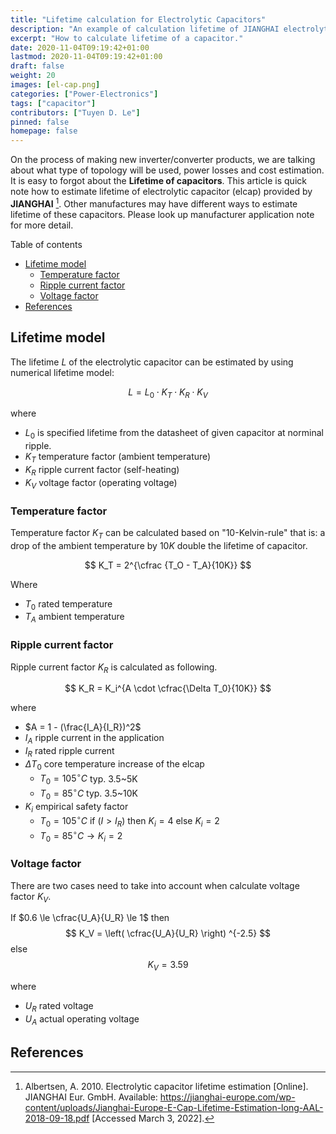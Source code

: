 ```yaml
---
title: "Lifetime calculation for Electrolytic Capacitors"
description: "An example of calculation lifetime of JIANGHAI electrolytic capacitor."
excerpt: "How to calculate lifetime of a capacitor."
date: 2020-11-04T09:19:42+01:00
lastmod: 2020-11-04T09:19:42+01:00
draft: false
weight: 20
images: [el-cap.png]
categories: ["Power-Electronics"]
tags: ["capacitor"]
contributors: ["Tuyen D. Le"]
pinned: false
homepage: false
---
```


On the process of making new inverter/converter products, we are talking about what type of topology will be used, power losses and cost estimation. It is easy to forgot about the **Lifetime of capacitors**. This article is quick note how to estimate lifetime of electrolytic capacitor (elcap) provided by **JIANGHAI** [^fn1]. Other manufactures may have different ways to estimate lifetime of these capacitors. Please look up manufacturer application note for more detail.

Table of contents

- [Lifetime model](#lifetime-model)
  - [Temperature factor](#temperature-factor)
  - [Ripple current factor](#ripple-current-factor)
  - [Voltage factor](#voltage-factor)
- [References](#references)

## Lifetime model

The lifetime $L$ of the electrolytic capacitor can be estimated by using numerical lifetime model:

$$
L = L_0 \cdot K_T \cdot K_R \cdot K_V
$$

where

- $L_0$ is specified lifetime from the datasheet of given capacitor at norminal ripple.
- $K_T$ temperature factor (ambient temperature)
- $K_R$ ripple current factor (self-heating)
- $K_V$ voltage factor (operating voltage)

### Temperature factor

Temperature factor $K_T$ can be calculated based on "10-Kelvin-rule" that is: a drop of the ambient temperature by $10K$ double the lifetime of capacitor.

$$
K_T = 2^{\cfrac {T_O - T_A}{10K}}
$$

Where

- $T_0$ rated temperature
- $T_A$ ambient temperature

### Ripple current factor

Ripple current factor $K_R$ is calculated as following.

$$
K_R = K_i^{A \cdot \cfrac{\Delta T_0}{10K}}
$$

where

- $A = 1 - (\frac{I_A}{I_R})^2$
- $I_A$ ripple current in the application
- $I_R$ rated ripple current
- $\Delta T_0$ core temperature increase of the elcap
  - $T_0=105 ^{\circ}C$ typ. 3.5~5K
  - $T_0 = 85 ^\circ C$ typ. 3.5~10K
- $K_i$ empirical safety factor
  - $T_0=105 ^{\circ}C$ if ($I>I_R$) then $K_i = 4$ else $K_i = 2$
  - $T_0 = 85 ^\circ C \rightarrow K_i = 2$

### Voltage factor

There are two cases need to take into account when calculate voltage factor $K_V$.

If $0.6 \le \cfrac{U_A}{U_R} \le 1$ then
$$
K_V = \left( \cfrac{U_A}{U_R} \right) ^{-2.5}
$$
else
$$
K_V = 3.59
$$

where

- $U_R$ rated voltage
- $U_A$ actual operating voltage

## References

[^fn1]: Albertsen, A. 2010. Electrolytic capacitor lifetime estimation [Online]. JIANGHAI Eur. GmbH. Available: https://jianghai-europe.com/wp-content/uploads/Jianghai-Europe-E-Cap-Lifetime-Estimation-long-AAL-2018-09-18.pdf [Accessed March 3, 2022].

